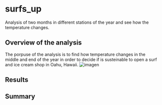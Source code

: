 # surfs_up

Analysis of two months in different stations of the year and see how the temperature changes.

## Overview of the analysis
The porpuse of the analysis is to find how temperature changes in the middle and end of the year in order to decide if is susteinable to open a surf and ice cream shop in Oahu, Hawaii.
![imagen](https://www.ecosia.org/images?q=oahu#id=3F98367CD5FD57E035C83FD47BD61746A4C5AB5F)

## Results

## Summary

